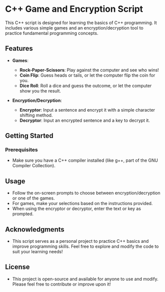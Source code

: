 # C++ Game and Encryption Script

This C++ script is designed for learning the basics of C++ programming. It includes various simple games and an encryption/decryption tool to practice fundamental programming concepts.

## Features

- **Games**:
  - **Rock-Paper-Scissors**: Play against the computer and see who wins!
  - **Coin Flip**: Guess heads or tails, or let the computer flip the coin for you.
  - **Dice Roll**: Roll a dice and guess the outcome, or let the computer show you the result.

- **Encryption/Decryption**:
  - **Encryptor**: Input a sentence and encrypt it with a simple character shifting method.
  - **Decryptor**: Input an encrypted sentence and a key to decrypt it.

## Getting Started

### Prerequisites

- Make sure you have a C++ compiler installed (like g++, part of the GNU Compiler Collection).


## Usage

  - Follow the on-screen prompts to choose between encryption/decryption or one of the games.
  - For games, make your selections based on the instructions provided.
  - When using the encryptor or decryptor, enter the text or key as prompted.

## Acknowledgments

- This script serves as a personal project to practice C++ basics and improve programming skills. Feel free to explore and modify the code to suit your learning needs!
  
## License

- This project is open-source and available for anyone to use and modify. Please feel free to contribute or improve upon it!
